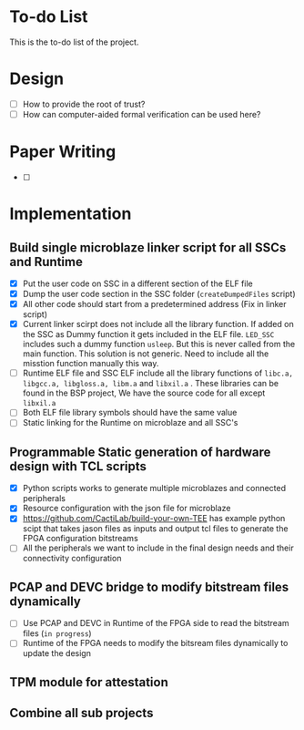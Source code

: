 # To-do List

This is the to-do list of the project.

# Design
* [ ] How to provide the root of trust?
* [ ] How can computer-aided formal verification can be used here?

# Paper Writing
* [ ]

# Implementation
## Build single microblaze linker script for all SSCs and Runtime
* [X] Put the user code on SSC in a different section of the ELF file
* [X] Dump the user code section in the SSC folder (`createDumpedFiles` script)
* [X] All other code should start from a predetermined address (Fix in linker script)
* [X] Current linker scirpt does not include all the library function. If added on the SSC as Dummy function it gets included in the ELF file. `LED_SSC` includes such a dummy function `usleep`. But this is never called from the main function. This solution is not generic. Need to include all the misstion function manually this way.
* [ ] Runtime ELF file and SSC ELF include all the library functions of `libc.a, libgcc.a, libgloss.a, libm.a` and `libxil.a` . These libraries can be found in the BSP project, We have the source code for all except `libxil.a`
* [ ] Both ELF file library symbols should have the same value
* [ ] Static linking for the Runtime on microblaze and all SSC's
## Programmable Static generation of hardware design with TCL scripts
* [X] Python scripts works to generate multiple microblazes and connected peripherals
* [X] Resource configuration with the json file for microblaze
* [X] https://github.com/CactiLab/build-your-own-TEE has example python scipt that takes jason files as inputs and output tcl files to generate the FPGA configuration bitstreams
* [ ] All the peripherals we want to include in the final design needs and their connectivity configuration

## PCAP and DEVC bridge to modify bitstream files dynamically
* [ ] Use PCAP and DEVC in Runtime of the FPGA side to read the bitstream files (`in progress`)
* [ ] Runtime of the FPGA needs to modify the bitsream files dynamically to update the design

## TPM module for attestation

## Combine all sub projects
